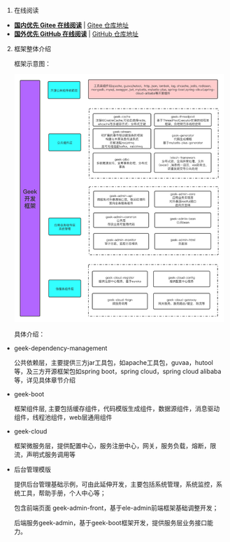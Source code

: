1. 在线阅读

-  **[国内优先 Gitee 在线阅读](https://mochazi.gitee.io/docsify-demo)** | [Gitee 仓库地址](https://gitee.com/mochazi/docsify-demo)
-  **[国外优先 GitHub 在线阅读](https://lee-vis.github.io/geek-doc)** | [GitHub 仓库地址](https://github.com/lee-vis/geek-doc)

2. 框架整体介绍

   框架示意图：
   
   ![framework](../style/framework.png)
   
   具体介绍：

- geek-dependency-management

  公共依赖层，主要提供三方jar工具包，如apache工具包，guvaa，hutool等，及三方开源框架包如spring boot，spring cloud，spring cloud alibaba等，详见具体章节介绍

- geek-boot

  框架组件层, 主要包括缓存组件，代码模版生成组件，数据源组件，消息驱动组件，线程池组件，web层通用组件

- geek-cloud

  框架微服务层，提供配置中心，服务注册中心，网关，服务负载，熔断，限流，声明式服务调用等

- 后台管理模版

  提供后台管理基础示例，可由此延伸开发，主要包括系统管理，系统监控，系统工具，帮助手册，个人中心等；

  包含前端页面 geek-admin-front，基于ele-admin前端框架基础调整开发；
  
  后端服务geek-admin，基于geek-boot框架开发，提供服务层业务接口能力。

